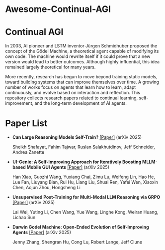 # Awesome-Continual-AGI

# Continual AGI 

In 2003, AI pioneer and LSTM inventor Jürgen Schmidhuber proposed the concept of the Gödel Machine, a theoretical agent capable of modifying its own code. The machine would rewrite itself if it could prove that a new version would lead to better outcomes. Although highly influential, this idea remained largely theoretical for many years.

More recently, research has begun to move beyond training static models, toward building systems that can improve themselves over time. A growing number of works focus on agents that learn how to learn, adapt continuously, and evolve based on interaction and reflection. This repository collects research papers related to continual learning, self-improvement, and the long-term development of AI agents.

# Paper List

- **Can Large Reasoning Models Self-Train?**  [[Paper]](https://arxiv.org/abs/2505.21444) (arXiv 2025) 

  Sheikh Shafayat, Fahim Tajwar, Ruslan Salakhutdinov, Jeff Schneider, Andrea Zanette

- **UI-Genie: A Self-Improving Approach for Iteratively Boosting MLLM-based Mobile GUI Agents**    [[Paper]](https://arxiv.org/pdf/2505.21496) (arXiv 2025) 
  
  Han Xiao, Guozhi Wang, Yuxiang Chai, Zimu Lu, Weifeng Lin, Hao He, Lue Fan, Liuyang Bian, Rui Hu, Liang Liu, Shuai Ren, Yafei Wen, Xiaoxin Chen, Aojun Zhou, Hongsheng Li
  
- **Unsupervised Post-Training for Multi-Modal LLM Reasoning via GRPO**    [[Paper]](https://arxiv.org/abs/2505.22453) (arXiv 2025) 
  
  Lai Wei, Yuting Li, Chen Wang, Yue Wang, Linghe Kong, Weiran Huang, Lichao Sun

- **Darwin Godel Machine: Open-Ended Evolution of Self-Improving Agents**    [[Paper]](https://arxiv.org/pdf/2505.22954) (arXiv 2025) 
  
  Jenny Zhang, Shengran Hu, Cong Lu, Robert Lange, Jeff Clune

